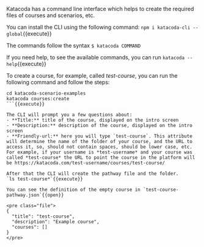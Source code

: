 Katacoda has a command line interface which helps to create the required files of courses and scenarios, etc.

You can install the CLI using the following command:
`npm i katacoda-cli --global`{{execute}}

The commands follow the syntax
`$ katacoda COMMAND`

If you need help, to see the available commands, you can run
`katacoda --help`{{execute}}

To create a course, for example, called *test-course*, you can run the following command and follow the steps:

```
cd katacoda-scenario-examples
katacoda courses:create
```{{execute}}

The CLI will prompt you a few questions about:
- **Title:** title of the course, displayed on the intro screen
- **Description:** description of the course, displayed on the intro screen
- **Friendly-url:** here you will type `test-course`. This attribute will determine the name of the folder of your course, and the URL to access it, so, should not contain spaces, should be lower case, etc. For example, if your username is *test-username* and your course was called *test-course* the URL to point the course in the platform will be https://katacoda.com/test-username/courses/test-course/

After that the CLI will create the pathway file and the folder.
`ls test-course*`{{execute}}

You can see the definition of the empty course in `test-course-pathway.json`{{open}}

<pre class="file">
{
  "title": "test-course",
  "description": "Example course",
  "courses": []
}
</pre>